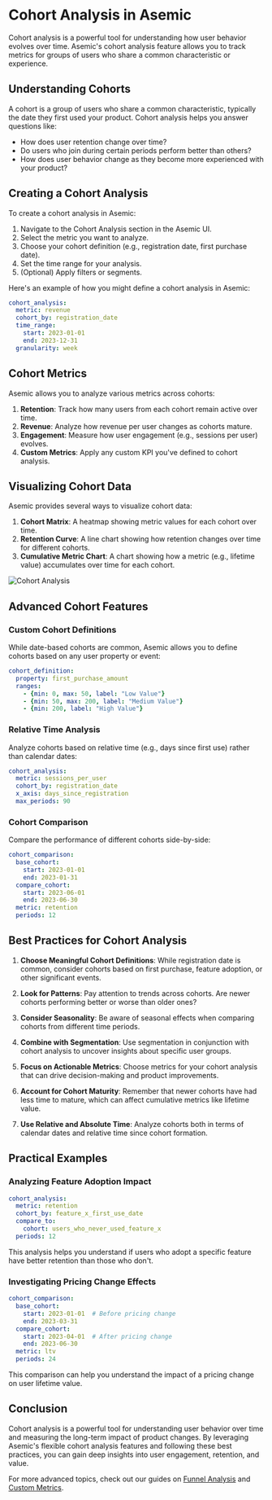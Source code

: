 # Cohort Analysis in Asemic

Cohort analysis is a powerful tool for understanding how user behavior evolves over time. Asemic's cohort analysis feature allows you to track metrics for groups of users who share a common characteristic or experience.

## Understanding Cohorts

A cohort is a group of users who share a common characteristic, typically the date they first used your product. Cohort analysis helps you answer questions like:

- How does user retention change over time?
- Do users who join during certain periods perform better than others?
- How does user behavior change as they become more experienced with your product?

## Creating a Cohort Analysis

To create a cohort analysis in Asemic:

1. Navigate to the Cohort Analysis section in the Asemic UI.
2. Select the metric you want to analyze.
3. Choose your cohort definition (e.g., registration date, first purchase date).
4. Set the time range for your analysis.
5. (Optional) Apply filters or segments.

Here's an example of how you might define a cohort analysis in Asemic:

```yaml
cohort_analysis:
  metric: revenue
  cohort_by: registration_date
  time_range: 
    start: 2023-01-01
    end: 2023-12-31
  granularity: week
```

## Cohort Metrics

Asemic allows you to analyze various metrics across cohorts:

1. **Retention**: Track how many users from each cohort remain active over time.
2. **Revenue**: Analyze how revenue per user changes as cohorts mature.
3. **Engagement**: Measure how user engagement (e.g., sessions per user) evolves.
4. **Custom Metrics**: Apply any custom KPI you've defined to cohort analysis.

## Visualizing Cohort Data

Asemic provides several ways to visualize cohort data:

1. **Cohort Matrix**: A heatmap showing metric values for each cohort over time.
2. **Retention Curve**: A line chart showing how retention changes over time for different cohorts.
3. **Cumulative Metric Chart**: A chart showing how a metric (e.g., lifetime value) accumulates over time for each cohort.

![Cohort Analysis](../assets/cohort-chart.png)

## Advanced Cohort Features

### Custom Cohort Definitions

While date-based cohorts are common, Asemic allows you to define cohorts based on any user property or event:

```yaml
cohort_definition:
  property: first_purchase_amount
  ranges:
    - {min: 0, max: 50, label: "Low Value"}
    - {min: 50, max: 200, label: "Medium Value"}
    - {min: 200, label: "High Value"}
```

### Relative Time Analysis

Analyze cohorts based on relative time (e.g., days since first use) rather than calendar dates:

```yaml
cohort_analysis:
  metric: sessions_per_user
  cohort_by: registration_date
  x_axis: days_since_registration
  max_periods: 90
```

### Cohort Comparison

Compare the performance of different cohorts side-by-side:

```yaml
cohort_comparison:
  base_cohort: 
    start: 2023-01-01
    end: 2023-01-31
  compare_cohort:
    start: 2023-06-01
    end: 2023-06-30
  metric: retention
  periods: 12
```

## Best Practices for Cohort Analysis

1. **Choose Meaningful Cohort Definitions**: While registration date is common, consider cohorts based on first purchase, feature adoption, or other significant events.

2. **Look for Patterns**: Pay attention to trends across cohorts. Are newer cohorts performing better or worse than older ones?

3. **Consider Seasonality**: Be aware of seasonal effects when comparing cohorts from different time periods.

4. **Combine with Segmentation**: Use segmentation in conjunction with cohort analysis to uncover insights about specific user groups.

5. **Focus on Actionable Metrics**: Choose metrics for your cohort analysis that can drive decision-making and product improvements.

6. **Account for Cohort Maturity**: Remember that newer cohorts have had less time to mature, which can affect cumulative metrics like lifetime value.

7. **Use Relative and Absolute Time**: Analyze cohorts both in terms of calendar dates and relative time since cohort formation.

## Practical Examples

### Analyzing Feature Adoption Impact

```yaml
cohort_analysis:
  metric: retention
  cohort_by: feature_x_first_use_date
  compare_to: 
    cohort: users_who_never_used_feature_x
  periods: 12
```

This analysis helps you understand if users who adopt a specific feature have better retention than those who don't.

### Investigating Pricing Change Effects

```yaml
cohort_comparison:
  base_cohort: 
    start: 2023-01-01  # Before pricing change
    end: 2023-03-31
  compare_cohort:
    start: 2023-04-01  # After pricing change
    end: 2023-06-30
  metric: ltv
  periods: 24
```

This comparison can help you understand the impact of a pricing change on user lifetime value.

## Conclusion

Cohort analysis is a powerful tool for understanding user behavior over time and measuring the long-term impact of product changes. By leveraging Asemic's flexible cohort analysis features and following these best practices, you can gain deep insights into user engagement, retention, and value.

For more advanced topics, check out our guides on [Funnel Analysis](funnel-analysis.md) and [Custom Metrics](custom-metrics.md).
